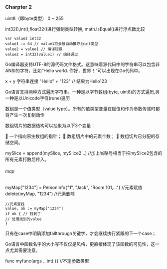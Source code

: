 ### Charpter 2
uint8（即byte类型） 0 ~ 255

int32(),int(),float32()进行强制类型转换, math.IsEqual()进行浮点数比较
```
var value2 int32
value1 := 64 // value1将会被自动推导为int类型
value2 = value1 // 编译错误
value2 = int32(value1) // 编译通过
```
Go编译器支持UTF-8的源代码文件格式。这意味着源代码中的字符串可以包含非ANSI的字符，比如“Hello world. 你好，世界！”可以出现在Go代码中。

x + y 字符串连接 "Hello" + "123" // 结果为Hello123

Go语言支持两种方式遍历字符串。一种是以字节数组(byte, uint8)的方式遍历,另一种是以Unicode字符(rune)遍历

数组是一个值类型（value type）。所有的值类型变量在赋值和作为参数传递时都将产生一次复制动作

数组切片的数据结构可以抽象为以下3个变量：

 一个指向原生数组的指针；
 数组切片中的元素个数；
 数组切片已分配的存储空间。

mySlice = append(mySlice, mySlice2...)   //加上省略号相当于把mySlice2包含的所有元素打散后传入。
###### map
myMap["1234"] = PersonInfo{"1", "Jack", "Room 101,..."} //元素赋值
delete(myMap, "1234") //元素删除
```
//元素查找
value, ok := myMap["1234"]
if ok { // 找到了
// 处理找到的value
}
```
只有在case中明确添加fallthrough关键字，才会继续执行紧跟的下一个case；

Go语言中函数名字的大小写不仅仅是风格，更直接体现了该函数的可见性，这一点尤其需要注意。

func myfunc(args ...int) {} //不定参数类型
